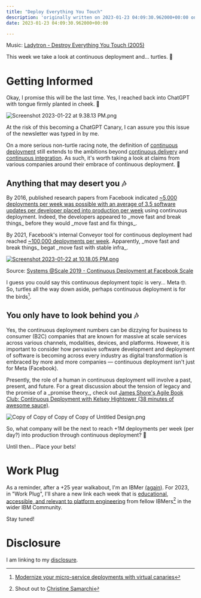 ```yaml
---
title: "Deploy Everything You Touch"
description: 'originally written on 2023-01-23 04:09:30.962000+00:00 on LAMP with vi, WordPress, Jekyll, Gatsby Cloud, Netlify, Revue, Substack, or Buttondown'
date: 2023-01-23 04:09:30.962000+00:00

---
```


Music: [Ladytron - Destroy Everything You Touch (2005)](https://www.youtube.com/watch?v=J2MdJKYsapg)

This week we take a look at continuous deployment and... turtles. 🐢

# Getting Informed

Okay, I promise this will be the last time. Yes, I reached back into ChatGPT with tongue firmly planted in cheek. 🐢

![Screenshot 2023-01-22 at 9.38.13 PM.png](https://buttondown-attachments.s3.us-west-2.amazonaws.com/images/4796c039-02d5-474c-9cea-4fe44f2b0282.png) 

At the risk of this becoming a ChatGPT Canary, I can assure you this issue of the newsletter was typed in by me.

On a more serious non-turtle racing note, the definition of [continuous deployment](https://glossary.cncf.io/continuous-deployment/) still extends to the ambitions beyond [continuous delivery](https://glossary.cncf.io/continuous-delivery/) and [continuous integration](https://glossary.cncf.io/continuous-integration/). As such, it's worth taking a look at claims from various companies around their embrace of continuous deployment. 🐢

## Anything that may desert you 🎶

By 2016, published research papers from Facebook indicated [~5,000 deployments per week was possible with an average of 3.5 software updates per developer placed into production per week](https://research.facebook.com/publications/continuous-deployment-at-facebook-and-oanda/) using continuous deployment. Indeed, the developers appeared to \_move fast and break things\_ before they would \_move fast and fix things\_.

By 2021, Facebook's internal Conveyor tool for continuous deployment had reached [~100,000 deployments per week](https://atscaleconference.com/conveyor-continuous-deployment-at-facebook/). Apparently, \_move fast and break things\_ begat \_move fast with stable infra\_. 

[![Screenshot 2023-01-22 at 10.18.05 PM.png](https://buttondown-attachments.s3.us-west-2.amazonaws.com/images/d8aac363-8c1c-4b93-a637-c6c6dd8d6d28.png)](https://www.youtube.com/watch?v=qN6BiLzZGfs)

Source: [Systems @Scale 2019 - Continuous Deployment at Facebook Scale](https://www.youtube.com/watch?v=qN6BiLzZGfs)

I guess you could say this continuous deployment topic is very... Meta 🤓. So, turtles all the way down aside, perhaps continuous deployment is for the birds[^birds].

## You only have to look behind you 🎶

Yes, the continuous deployment numbers can be dizzying for business to consumer (B2C) companies that are known for massive at scale services across various channels, modalities, devices, and platforms. However, it is important to consider how pervasive software development and deployment of software is becoming across every industry as digital transformation is embraced by more and more companies — continuous deployment isn't just for Meta (Facebook).

Presently, the role of a human in continuous deployment will involve a past, present, and future. For a great discussion about the tension of legacy and the promise of a \_promise theory\_, check out [James Shore's Agile Book Club: Continuous Deployment with Kelsey Hightower (38 minutes of awesome sauce)](https://www.youtube.com/watch?v=ZpB6BXQLPm8).

 ![Copy of Copy of Copy of Copy of Untitled Design.png](https://buttondown-attachments.s3.us-west-2.amazonaws.com/images/487c68c1-fb59-4b8e-9d9a-d9565deb1cbb.png) 

So, what company will be the next to reach +1M deployments per week (per day?) into production through continuous deployment? 🐢

Until then… Place your bets!

# Work Plug

As a reminder, after a +25 year walkabout, I'm an IBMer [(again)](https://jaycuthrell.com/about/). For 2023, in "Work Plug", I'll share a new link each week that is [educational, accessible, and relevant to platform engineering](https://www.youtube.com/watch?v=7aSe1HQ2lXo) from fellow IBMers[^ChristineSamarchi] in the wider IBM Community. 

Stay tuned! 

# Disclosure

I am linking to my [disclosure](https://jaycuthrell.com/disclosure/).

[^birds]: [Modernize your micro-service deployments with virtual canaries](https://www.youtube.com/watch?v=s\_NkN8eGqQk)
[^ChristineSamarchi]: Shout out to [Christine Samarchi](https://www.linkedin.com/in/christinesamarchi/)
